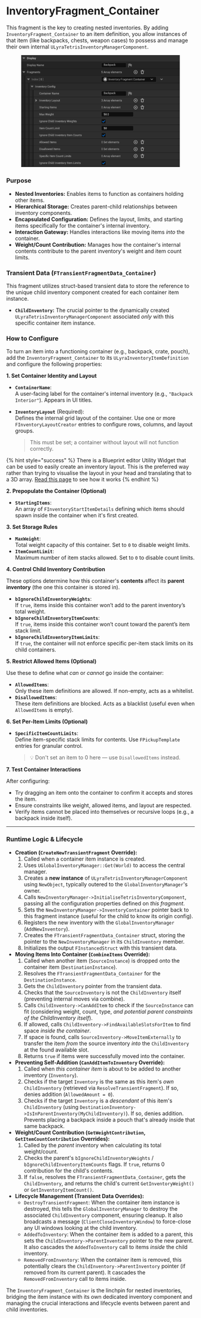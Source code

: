# InventoryFragment\_Container

This fragment is the key to creating nested inventories. By adding `InventoryFragment_Container` to an item definition, you allow instances of that item (like backpacks, chests, weapon cases) to possess and manage their own internal `ULyraTetrisInventoryManagerComponent`.

<figure><img src="../../../.gitbook/assets/image (12).png" alt="" width="563"><figcaption></figcaption></figure>

### Purpose

* **Nested Inventories:** Enables items to function as containers holding other items.
* **Hierarchical Storage:** Creates parent-child relationships between inventory components.
* **Encapsulated Configuration:** Defines the layout, limits, and starting items specifically for the container's internal inventory.
* **Interaction Gateway:** Handles interactions like moving items _into_ the container.
* **Weight/Count Contribution:** Manages how the container's internal contents contribute to the parent inventory's weight and item count limits.

### Transient Data (`FTransientFragmentData_Container`)

This fragment utilizes struct-based transient data to store the reference to the unique child inventory component created for each container item instance.

* **`ChildInventory`:** The crucial pointer to the dynamically created `ULyraTetrisInventoryManagerComponent` associated _only_ with this specific container item instance.

### How to Configure

To turn an item into a functioning container (e.g., backpack, crate, pouch), add the `InventoryFragment_Container` to its `ULyraInventoryItemDefinition` and configure the following properties:

**1. Set Container Identity and Layout**

* **`ContainerName`**:\
  A user-facing label for the container's internal inventory (e.g., `"Backpack Interior"`). Appears in UI titles.
*   **`InventoryLayout`** (Required):\
    Defines the internal grid layout of the container. Use one or more `FInventoryLayoutCreator` entries to configure rows, columns, and layout groups.

    > This must be set; a container without layout will not function correctly.

{% hint style="success" %}
There is a Blueprint editor Utility Widget that can be used to easily create an inventory layout. This is the preferred way rather than trying to visualise the layout in your head and translating that to a 3D array. [Read this page](../tetris-inventory-manager-component/grid-layout.md#best-practice-using-the-layout-editor-utility-widget) to see how it works
{% endhint %}

**2. Prepopulate the Container (Optional)**

* **`StartingItems`**:\
  An array of `FInventoryStartItemDetails` defining which items should spawn inside the container when it's first created.

**3. Set Storage Rules**

* **`MaxWeight`**:\
  Total weight capacity of this container. Set to `0` to disable weight limits.
* **`ItemCountLimit`**:\
  Maximum number of item stacks allowed. Set to `0` to disable count limits.

**4. Control Child Inventory Contribution**

These options determine how this container's **contents** affect its **parent inventory** (the one this container is stored in).

* **`bIgnoreChildInventoryWeights`**:\
  If `true`, items inside this container won’t add to the parent inventory’s total weight.
* **`bIgnoreChildInventoryItemCounts`**:\
  If `true`, items inside this container won’t count toward the parent’s item stack limit.
* **`bIgnoreChildInventoryItemLimits`**:\
  If `true`, the container will not enforce specific per-item stack limits on its child containers.

**5. Restrict Allowed Items (Optional)**

Use these to define what _can_ or _cannot_ go inside the container:

* **`AllowedItems`**:\
  Only these item definitions are allowed. If non-empty, acts as a whitelist.
* **`DisallowedItems`**:\
  These item definitions are blocked. Acts as a blacklist (useful even when `AllowedItems` is empty).

**6. Set Per-Item Limits (Optional)**

*   **`SpecificItemCountLimits`**:\
    Define item-specific stack limits for contents. Use `FPickupTemplate` entries for granular control.

    > 💡 Don't set an item to 0 here — use `DisallowedItems` instead.

**7. Test Container Interactions**

After configuring:

* Try dragging an item onto the container to confirm it accepts and stores the item.
* Ensure constraints like weight, allowed items, and layout are respected.
* Verify items cannot be placed into themselves or recursive loops (e.g., a backpack inside itself).

***

### Runtime Logic & Lifecycle

* **Creation (`CreateNewTransientFragment` Override):**
  1. Called when a container item instance is created.
  2. Uses `UGlobalInventoryManager::Get(World)` to access the central manager.
  3. Creates a **new instance** of `ULyraTetrisInventoryManagerComponent` using `NewObject`, typically outered to the `GlobalInventoryManager`'s owner.
  4. Calls `NewInventoryManager->InitialiseTetrisInventoryComponent`, passing all the configuration properties defined on _this fragment_.
  5. Sets the `NewInventoryManager->InventoryContainer` pointer back to this fragment instance (useful for the child to know its origin config).
  6. Registers the new inventory with the `GlobalInventoryManager` (`AddNewInventory`).
  7. Creates the `FTransientFragmentData_Container` struct, storing the pointer to the `NewInventoryManager` in its `ChildInventory` member.
  8. Initializes the output `FInstancedStruct` with this transient data.
* **Moving Items Into Container (`CombineItems` Override):**
  1. Called when another item (`SourceInstance`) is dropped onto the container item (`DestinationInstance`).
  2. Resolves the `FTransientFragmentData_Container` for the `DestinationInstance`.
  3. Gets the `ChildInventory` pointer from the transient data.
  4. Checks that the `SourceInventory` is not the `ChildInventory` itself (preventing internal moves via combine).
  5. Calls `ChildInventory->CanAddItem` to check if the `SourceInstance` can fit (considering weight, count, type, _and potential parent constraints of the ChildInventory itself_).
  6. If allowed, calls `ChildInventory->FindAvailableSlotsForItem` to find space _inside the container_.
  7. If space is found, calls `SourceInventory->MoveItemExternally` to transfer the item _from_ the source inventory _into_ the `ChildInventory` at the found available slot.
  8. Returns `true` if items were successfully moved into the container.
* **Preventing Self-Addition (`CanAddItemToInventory` Override):**
  1. Called when _this container item_ is about to be added to another inventory (`Inventory`).
  2. Checks if the target `Inventory` is the same as this item's _own_ `ChildInventory` (retrieved via `ResolveTransientFragment`). If so, denies addition (`AllowedAmount = 0`).
  3. Checks if the target `Inventory` is a _descendant_ of this item's `ChildInventory` (using `DestinationInventory->IsInParentInventory(MyChildInventory)`). If so, denies addition. Prevents placing a backpack inside a pouch that's already inside that same backpack.
* **Weight/Count Contribution (`GetWeightContribution`, `GetItemCountContribution` Overrides):**
  1. Called by the _parent_ inventory when calculating its total weight/count.
  2. Checks the parent's `bIgnoreChildInventoryWeights` / `bIgnoreChildInventoryItemCounts` flags. If `true`, returns 0 contribution for the child's contents.
  3. If `false`, resolves the `FTransientFragmentData_Container`, gets the `ChildInventory`, and returns the child's current `GetInventoryWeight()` or `GetInventoryItemCount()`.
* **Lifecycle Management (Transient Data Overrides):**
  * `DestroyTransientFragment`: When the container item instance is destroyed, this tells the `GlobalInventoryManager` to destroy the associated `ChildInventory` component, ensuring cleanup. It also broadcasts a message (`ClientCloseInventoryWindow`) to force-close any UI windows looking at the child inventory.
  * `AddedToInventory`: When the container item is added to a parent, this sets the `ChildInventory->ParentInventory` pointer to the new parent. It also cascades the `AddedToInventory` call to items _inside_ the child inventory.
  * `RemovedFromInventory`: When the container item is removed, this potentially clears the `ChildInventory->ParentInventory` pointer (if removed from its current parent). It cascades the `RemovedFromInventory` call to items inside.

The `InventoryFragment_Container` is the linchpin for nested inventories, bridging the item instance with its own dedicated inventory component and managing the crucial interactions and lifecycle events between parent and child inventories.
